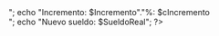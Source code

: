 <?php

// Ochoa
// Héctor
// Computación e Informática
// VI Ciclo

$SalarioTrabajador = 3500;
$Incremento = 20; // Porcentaje

$cIncremento=(($SalarioTrabajador /100) * $Incremento);
$SueldoReal = $SalarioTrabajador + $cIncremento;

echo "Salario del trabajador: $SalarioTrabajador<BR>";
echo "Incremento: $Incremento"."%: $cIncremento<BR>";
echo "Nuevo sueldo: $SueldoReal";
?>
